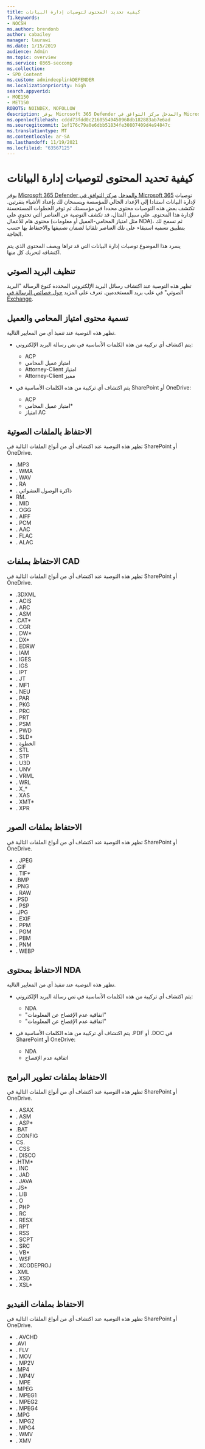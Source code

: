 ```yaml
---
title: كيفية تحديد المحتوى لتوصيات إدارة البيانات
f1.keywords:
- NOCSH
ms.author: brendonb
author: cabailey
manager: laurawi
ms.date: 1/15/2019
audience: Admin
ms.topic: overview
ms.service: O365-seccomp
ms.collection:
- SPO_Content
ms.custom: admindeeplinkDEFENDER
ms.localizationpriority: high
search.appverid:
- MOE150
- MET150
ROBOTS: NOINDEX, NOFOLLOW
description: يوفر Microsoft 365 Defender والمدخل مركز التوافق في Microsoft 365 توصيات لإدارة البيانات استنادا إلى الإعداد الحالي للمؤسسة ويسمحان لك بإعداد الأشياء بنقرات قليلة. تكتشف بعض هذه التوصيات محتوى محددا في مؤسستك ثم توفر الخطوات المستحسنة لإدارة هذا المحتوى. على سبيل المثال، قد تكشف التوصية عن العناصر التي تحتوي على محتوى هام للأعمال (مثل امتياز المحامي-العميل أو معلومات NDA)، ثم تسمح لك بتطبيق تسمية استبقاء على تلك العناصر تلقائيا لضمان تصنيفها والاحتفاظ بها حسب الحاجة. يسرد هذا الموضوع توصيات إدارة البيانات التي قد تراها ويصف المحتوى الذي يتم اكتشافه لتحريك كل منها.
ms.openlocfilehash: cddd73fdd0c21605549450968db182883ab7e6ad
ms.sourcegitcommit: 1ef176c79a0e6dbb51834fe30807409d4e94847c
ms.translationtype: MT
ms.contentlocale: ar-SA
ms.lasthandoff: 11/19/2021
ms.locfileid: "63567125"
---
```

# <a name="how-content-is-identified-for-data-governance-recommendations"></a>كيفية تحديد المحتوى لتوصيات إدارة البيانات

يوفر <a href="https://go.microsoft.com/fwlink/p/?linkid=2077139" target="_blank">Microsoft 365 Defender والمدخل</a> <a href="https://go.microsoft.com/fwlink/p/?linkid=2077149" target="_blank">مركز التوافق في Microsoft 365</a> توصيات لإدارة البيانات استنادا إلى الإعداد الحالي للمؤسسة ويسمحان لك بإعداد الأشياء بنقرتين. تكتشف بعض هذه التوصيات محتوى محددا في مؤسستك ثم توفر الخطوات المستحسنة لإدارة هذا المحتوى. على سبيل المثال، قد تكشف التوصية عن العناصر التي تحتوي على محتوى هام للأعمال (مثل امتياز المحامي-العميل أو معلومات NDA)، ثم تسمح لك بتطبيق تسمية استبقاء على تلك العناصر تلقائيا لضمان تصنيفها والاحتفاظ بها حسب الحاجة.

يسرد هذا الموضوع توصيات إدارة البيانات التي قد تراها ويصف المحتوى الذي يتم اكتشافه لتحريك كل منها.

## <a name="clean-up-voicemail"></a>تنظيف البريد الصوتي

تظهر هذه التوصية عند اكتشاف رسائل البريد الإلكتروني المحددة كنوع الرسالة "البريد الصوتي" في علب بريد المستخدمين. تعرف على المزيد [حول خصائص الرسالة في Exchange](/exchange/policy-and-compliance/ediscovery/message-properties-and-search-operators#searchable-properties-in-exchange).

## <a name="label-attorney-client-privilege-content"></a>تسمية محتوى امتياز المحامي والعميل

تظهر هذه التوصية عند تنفيذ أي من المعايير التالية.

- يتم اكتشاف أي تركيبة من هذه الكلمات الأساسية في نص رسالة البريد الإلكتروني:
  - ACP
  - امتياز عميل المحامي
  - Attorney-Client امتياز
  - Attorney-Client مميز

- يتم اكتشاف أي تركيبة من هذه الكلمات الأساسية في SharePoint أو OneDrive:
  - ACP
  - امتياز عميل المحامي*
  - امتياز AC

## <a name="retain-audio-files"></a>الاحتفاظ بالملفات الصوتية

تظهر هذه التوصية عند اكتشاف أي من أنواع الملفات التالية في SharePoint أو OneDrive.

- .MP3
- . WMA
- . WAV
- . RA
- . ذاكرة الوصول العشوائي
- RM.
- . MID
- . OGG
- . AIFF
- . PCM
- . AAC
- . FLAC
- . ALAC

## <a name="retain-cad-files"></a>الاحتفاظ بملفات CAD

تظهر هذه التوصية عند اكتشاف أي من أنواع الملفات التالية في SharePoint أو OneDrive.

- .3DXML
- . ACIS
- . ARC
- . ASM
- .CAT*
- . CGR
- . DW*
- . DX*
- . EDRW
- . IAM
- . IGES
- . IGS
- . IPT
- . JT
- . MF1
- . NEU
- . PAR
- . PKG
- . PRC
- . PRT
- . PSM
- . PWD
- . SLD*
- . الخطوة
- . STL
- . STP
- . U3D
- . UNV
- . VRML
- . WRL
- . X_*
- . XAS
- . XMT*
- . XPR

## <a name="retain-image-files"></a>الاحتفاظ بملفات الصور

تظهر هذه التوصية عند اكتشاف أي من أنواع الملفات التالية في SharePoint أو OneDrive.

- . JPEG
- .GIF
- . TIF*
- .BMP
- .PNG
- . RAW
- .PSD
- . PSP
- .JPG
- . EXIF
- . PPM
- . PGM
- . PBM
- . PNM
- . WEBP

## <a name="retain-nda-content"></a>الاحتفاظ بمحتوى NDA

تظهر هذه التوصية عند تنفيذ أي من المعايير التالية.

- يتم اكتشاف أي تركيبة من هذه الكلمات الأساسية في نص رسالة البريد الإلكتروني:
  - NDA
  - "اتفاقية عدم الإفصاح عن المعلومات"
  - "اتفاقية عدم الإفصاح عن المعلومات"

- يتم اكتشاف أي تركيبة من هذه الكلمات الأساسية في .PDF أو .DOC في SharePoint أو OneDrive:
  - NDA
  - اتفاقية عدم الإفصاح

## <a name="retain-software-development-files"></a>الاحتفاظ بملفات تطوير البرامج

تظهر هذه التوصية عند اكتشاف أي من أنواع الملفات التالية في SharePoint أو OneDrive.

- . ASAX
- . ASM
- . ASP*
- .BAT
- .CONFIG
- CS.
- . CSS
- . DISCO
- .HTM*
- . INC
- . JAD
- . JAVA
- .JS*
- . LIB
- . O
- . PHP
- . RC
- . RESX
- . RPT
- . RSS
- . SCPT
- . SRC
- . VB*
- . WSF
- . XCODEPROJ
- .XML
- . XSD
- . XSL*

## <a name="retain-video-files"></a>الاحتفاظ بملفات الفيديو

تظهر هذه التوصية عند اكتشاف أي من أنواع الملفات التالية في SharePoint أو OneDrive.

- . AVCHD
- .AVI
- . FLV
- . MOV
- . MP2V
- .MP4
- . MP4V
- . MPE
- .MPEG
- . MPEG1
- . MPEG2
- . MPEG4
- .MPG
- . MPG2
- . MPG4
- . WMV
- . XMV
